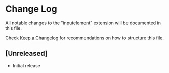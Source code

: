# Change Log

All notable changes to the "inputelement" extension will be documented in this file.

Check [Keep a Changelog](http://keepachangelog.com/) for recommendations on how to structure this file.

## [Unreleased]

- Initial release